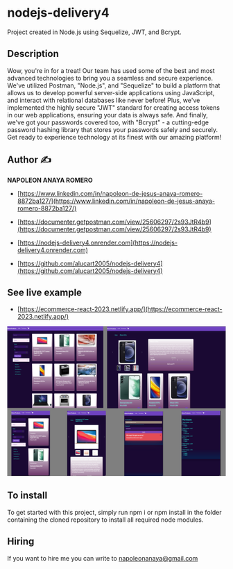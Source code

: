 # nodejs-delivery4
Project created in Node.js using Sequelize, JWT, and Bcrypt.

## Description

Wow, you're in for a treat! Our team has used some of the best and most advanced technologies to bring you a seamless and secure experience. We've utilized Postman, "Node.js", and "Sequelize" to build a platform that allows us to develop powerful server-side applications using JavaScript, and interact with relational databases like never before! Plus, we've implemented the highly secure "JWT" standard for creating access tokens in our web applications, ensuring your data is always safe. And finally, we've got your passwords covered too, with "Bcrypt" - a cutting-edge password hashing library that stores your passwords safely and securely. Get ready to experience technology at its finest with our amazing platform!

## Author ✍

**NAPOLEON ANAYA ROMERO**

-	[https://www.linkedin.com/in/napoleon-de-jesus-anaya-romero-8872ba127/](https://www.linkedin.com/in/napoleon-de-jesus-anaya-romero-8872ba127/)

-	[https://documenter.getpostman.com/view/25606297/2s93JtR4b9](https://documenter.getpostman.com/view/25606297/2s93JtR4b9)

-	[https://nodejs-delivery4.onrender.com](https://nodejs-delivery4.onrender.com)

-	[https://github.com/alucart2005/nodejs-delivery4](https://github.com/alucart2005/nodejs-delivery4)

## See live example

- [https://ecommerce-react-2023.netlify.app/](https://ecommerce-react-2023.netlify.app/)
 
![..](https://raw.githubusercontent.com/alucart2005/ecommerce-react/Ecommerce-React-2023-Ver1/public/Capture%20%40commerce%20React.png)


## To install

To get started with this project, simply run npm i or npm install in the folder containing the cloned repository to install all required node modules.

## Hiring 
If you want to hire me you can write to napoleonanaya@gmail.com
